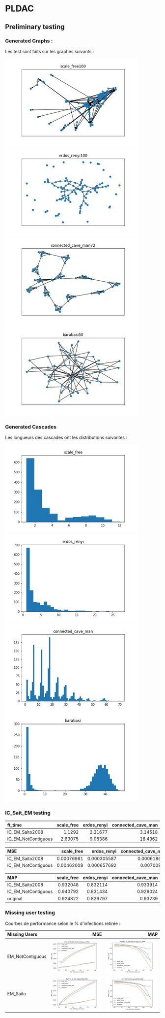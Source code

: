 # PLDAC

## Preliminary testing

###  Generated Graphs :

Les test sont faits sur les graphes suivants : <br>

![ScaleFree](IC_SAITO/data/eval/scale_free_g.png) ![ErdosRenyi](IC_SAITO/data/eval/erdos_renyi_g.png)  ![cave_man](IC_SAITO/data/eval/connected_cave_man_g.png)  ![Barabasi](IC_SAITO/data/eval/barabasi_g.png)

### Generated Cascades

Les longueurs des cascades ont les distributions suivantes : <br>

![ScaleFree](IC_SAITO/data/eval/scale_free_csc.png) ![ErdosRenyi](IC_SAITO/data/eval/erdos_renyi_csc.png)  ![cave_man](IC_SAITO/data/eval/connected_cave_man_csc.png)  ![Barabasi](IC_SAITO/data/eval/barabasi_csc.png)


### IC_Sait_EM testing

|      ft_time        |   scale_free |   erdos_renyi |   connected_cave_man |   barabasi |
|:--------------------|-------------:|--------------:|---------------------:|-----------:|
| IC_EM_Saito2008     |      1.1292  |       2.21677 |              3.14518 |    17.7801 |
| IC_EM_NotContiguous |      2.63075 |       9.08386 |             16.4362  |    94.44   |

|          MSE        |   scale_free |   erdos_renyi |   connected_cave_man |    barabasi |
|:--------------------|-------------:|--------------:|---------------------:|------------:|
| IC_EM_Saito2008     |   0.00076981 |   0.000305587 |          0.000618699 | 0.000302288 |
| IC_EM_NotContiguous |   0.00462008 |   0.000657692 |          0.00700983  | 0.0102686   |

|           MAP       |   scale_free |   erdos_renyi |   connected_cave_man |   barabasi |
|:--------------------|-------------:|--------------:|---------------------:|-----------:|
| IC_EM_Saito2008     |     0.932048 |      0.832114 |             0.933914 |   0.910368 |
| IC_EM_NotContiguous |     0.940792 |      0.831434 |             0.929024 |   0.891969 |
| original            |     0.924822 |      0.829797 |             0.93239  |   0.910568 |

### Missing user testing

Courbes de performance selon le % d'infections retirée :

|  Missing Users   |                               MSE                                   |                                   MAP                              |
|:-----------------|--------------------------------------------------------------------:|-------------------------------------------------------------------:|
| EM_NotContiguous |![NotContiguous_MSE](IC_SAITO/data/eval/IC_EM_NotContiguous_MSE.png) |![NotContiguous_MAP](IC_SAITO/data/eval/IC_EM_NotContiguous_MAP.png)|
| EM_Saito         |![IC_EM_Saito2008_MSE](IC_SAITO/data/eval/IC_EM_Saito2008_MSE.png)   |![IC_EM_Saito2008_MAP](IC_SAITO/data/eval/IC_EM_Saito2008_MAP.png)  |
